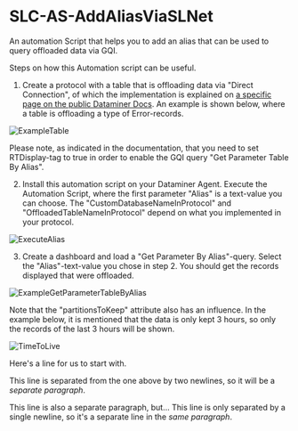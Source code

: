 # SLC-AS-AddAliasViaSLNet
An automation Script that helps you to add an alias that can be used to query offloaded data via GQI. 

Steps on how this Automation script can be useful. 

1. Create a protocol with a table that is offloading data via "Direct Connection", of which the implementation is explained on [a specific page on the public Dataminer Docs]([https://pages.github.com/](https://docs.dataminer.services/develop/devguide/Connector/AdvancedLoggerTablesDefiningDirectConnectionTable.html)). An example is shown below, where a table is offloading a type of Error-records.  



  ![ExampleTable](https://github.com/SkylineCommunications/SLC-AS-AddAliasViaSLNet/assets/121804974/f19f6df2-6fad-42af-8368-a96732b13730)

  Please note, as indicated in the documentation, that you need to set RTDisplay-tag to true in order to enable the GQI query "Get Parameter Table By Alias". 

2. Install this automation script on your Dataminer Agent. Execute the Automation Script, where the first parameter "Alias" is a text-value you can choose. The "CustomDatabaseNameInProtocol" and "OffloadedTableNameInProtocol" depend on what you implemented in your protocol.
  
  ![ExecuteAlias](https://github.com/SkylineCommunications/SLC-AS-AddAliasViaSLNet/assets/121804974/ceae1370-b9b1-4d1a-bb2f-a1bbd6312ba0)

3. Create a dashboard and load a "Get Parameter By Alias"-query. Select the "Alias"-text-value you chose in step 2. You should get the records displayed that were offloaded. 

  ![ExampleGetParameterTableByAlias](https://github.com/SkylineCommunications/SLC-AS-AddAliasViaSLNet/assets/121804974/9f98ba44-d532-4e0a-aeb3-9746d76f4e5d)

  Note that the "partitionsToKeep" attribute also has an influence. In the example below, it is mentioned that the data is only kept 3 hours, so only the records of the last 3 hours will be shown.

  ![TimeToLive](https://github.com/SkylineCommunications/SLC-AS-AddAliasViaSLNet/assets/121804974/f09fc701-7e77-43fc-b54d-eeacdef19a2a)


Here's a line for us to start with.

This line is separated from the one above by two newlines, so it will be a *separate paragraph*.

This line is also a separate paragraph, but...
This line is only separated by a single newline, so it's a separate line in the *same paragraph*.
